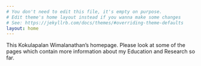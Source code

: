 ```yaml
---
# You don't need to edit this file, it's empty on purpose.
# Edit theme's home layout instead if you wanna make some changes
# See: https://jekyllrb.com/docs/themes/#overriding-theme-defaults
layout: home
---
```

<section class="mdl-layout__tab-panel is-active" id="scroll-tab-1">
 <div class="page-content">This Kokulapalan Wimalanathan’s homepage. Please look at some of the pages which contain more information about my Education and Research so far.</div>
</section>
